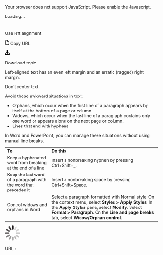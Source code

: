 ﻿Your browser does not support JavaScript. Please enable the Javascript.

Loading...

# 

Use left alignment

![Copy URL](media/use-left-alignment/Copy.png)
Copy URL

![Download](media/use-left-alignment/Download.png)

Download topic

Left-aligned text has an even left margin and an erratic (ragged) right margin. 

Don’t center text. 

Avoid these awkward situations in text:

  - Orphans, which occur when the first line of a paragraph appears by itself at the bottom of a page or column.
  - Widows, which occur when the last line of a paragraph contains only one word or appears alone on the next page or column.
  - Lines that end with hyphens

In Word and PowerPoint, you can manage these situations without using manual line breaks.

<table>
<tbody>
<tr class="odd">
<td><b>To</b></td>
<td><b>Do this</b></td>
</tr>
<tr class="even">
<td><div>
Keep a hyphenated word from breaking at the end of a line 
</div></td>
<td><div>
Insert a nonbreaking hyphen by pressing Ctrl+Shift+_. 
</div></td>
</tr>
<tr class="odd">
<td><div>
<div>
Keep the last word of a paragraph with the word that precedes it
</div>
</div></td>
<td><div>
<div>
Insert a nonbreaking space by pressing Ctrl+Shift+Space.
</div>
</div></td>
</tr>
<tr class="even">
<td><div>
<div>
Control widows and orphans in Word 
</div>
</div></td>
<td><div>
<div>
Select a paragraph formatted with Normal style. On the context menu, select <b>Styles &gt; Apply Styles</b>. In the <b>Apply Styles</b> pane, select <b>Modify</b>. Select <b>Format &gt; Paragraph</b>. On the <b>Line and page breaks</b> <strong></strong> tab, select <b>Widow/Orphan control</b>.
</div>
</div></td>
</tr>
</tbody>
</table>

![In progress](media/use-left-alignment/activity-large.gif)

URL :
